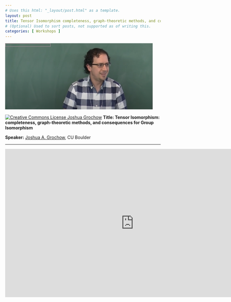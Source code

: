 ```yaml
---
# Uses this html: "_layout/post.html" as a template.
layout: post 
title: Tensor Isomorphism completeness, graph-theoretic methods, and consequences for Group Isomorphism
# (Optional) Used to sort posts, not supported as of writing this.
categories: [ Workshops ]
---
```


![Tensors and Operators](/uploads/images/Grochow-2019-07.png)

<a rel="license" href="http://creativecommons.org/licenses/by-nc-nd/4.0/" target="_blank">
<img alt="Creative Commons License" style="border-width:0" src="https://i.creativecommons.org/l/by-nc-nd/4.0/88x31.png" />
Joshua Grochow</a>


<a name="Grochow" />
<b>Title: Tensor Isomorphism: completeness, graph-theoretic methods, and consequences for Group Isomorphism</b>

**Speaker:** <a href="https://www.cs.colorado.edu/~jgrochow/" target="_blank">Joshua A. Grochow</a>, CU Boulder

---

<div class="iframe-wrapper">
<iframe src="http://www.birs.ca/events/2019/5-day-workshops/19w5088/videos/embed/201907121102-Grochow.mp4" width="832"  height="480" frameborder="0"  scrolling="auto" itemprop="video" />
</div>



<br />This work is licensed under a <a rel="license" href="http://creativecommons.org/licenses/by-nc-nd/4.0/" target="_blank">Creative Commons Attribution-NonCommercial-NoDerivatives 4.0 International License</a>.
